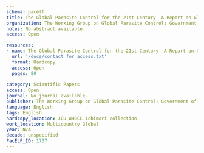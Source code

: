 ```yaml
---
schema: pacelf
title: The Global Parasite Control for the 21st Century -A Report on Global Parasite Control-
organization: The Working Group on Global Parasite Control; Government of Japan
notes: No abstract available.
access: Open

resources:
- name: The Global Parasite Control for the 21st Century -A Report on Global Parasite Control-
  url: '/docs/contact_for_access.txt'
  format: Hardcopy
  access: Open
  pages: 80
 
category: Scientific Papers
access: Open
journal: No journal available.
publisher: The Working Group on Global Parasite Control; Government of Japan
language: English 
tags: English 
hardcopy_location: JCU WHOCC Ichimori collection
work_location: Multicountry Global
year: N/A
decade: unspecified
PacELF_ID: 1737
---
```

